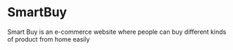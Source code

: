 # SmartBuy
Smart Buy is an e-commerce website where people can buy different kinds of product from home easily
